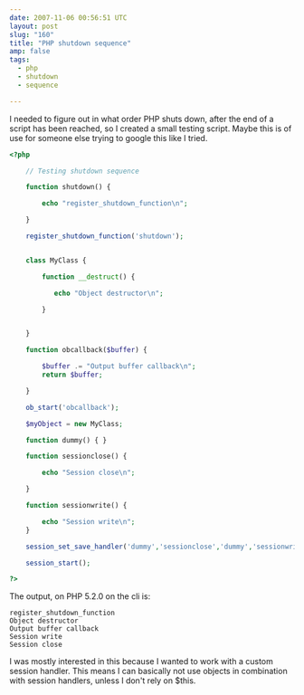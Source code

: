 ```yaml
---
date: 2007-11-06 00:56:51 UTC
layout: post
slug: "160"
title: "PHP shutdown sequence"
amp: false
tags:
  - php
  - shutdown
  - sequence

---
```

<p>I needed to figure out in what order PHP shuts down, after the end of a script has been reached, so I created a small testing script. Maybe this is of use for someone else trying to google this like I tried.</p>

```php
<?php

    // Testing shutdown sequence

    function shutdown() {

        echo "register_shutdown_function\n";

    }

    register_shutdown_function('shutdown');


    class MyClass {

        function __destruct() {

           echo "Object destructor\n";

        }


    }

    function obcallback($buffer) {

        $buffer .= "Output buffer callback\n";
        return $buffer;

    }

    ob_start('obcallback');

    $myObject = new MyClass;

    function dummy() { }

    function sessionclose() {

        echo "Session close\n";

    }

    function sessionwrite() {

        echo "Session write\n";
    }

    session_set_save_handler('dummy','sessionclose','dummy','sessionwrite','dummy','dummy');

    session_start();

?>
```

<p>The output, on PHP 5.2.0 on the cli is:</p>

```
register_shutdown_function
Object destructor
Output buffer callback
Session write
Session close
```

<p>I was mostly interested in this because I wanted to work with a custom session handler. This means I can basically not use objects in combination with session handlers, unless I don't rely on $this.</p>
